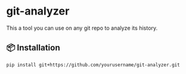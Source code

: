 # git-analyzer

This a tool you can use on any git repo to analyze its history.

## 📦 Installation

```bash
pip install git+https://github.com/yourusername/git-analyzer.git
